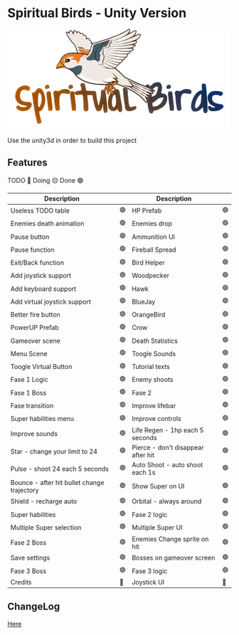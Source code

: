 # Spiritual Birds - Unity Version

![Spiritual Birds - Unity Version](Assets/Artwork/Sprites/logo.png?raw=true "Spiritual Birds - Unity Version")

Use the unity3d in order to build this project

## Features

TODO 🔴
Doing 🟡
Done 🟢

| Description |  | Description |  |
| -- | -- | -- | -- |
| Useless TODO table | 🟢 | HP Prefab | 🟢 |
| Enemies death animation | 🟢 | Enemies drop | 🟢 |
| Pause button | 🟢 | Ammunition UI | 🟢 |
| Pause function | 🟢 | Fireball Spread | 🟢 |
| Exit/Back function | 🟢 | Bird Helper | 🟢 |
| Add joystick support | 🟢 | Woodpecker | 🟢 |
| Add keyboard support | 🟢 | Hawk | 🟢 |
| Add virtual joystick support | 🟢 | BlueJay | 🟢 |
| Better fire button | 🟢 | OrangeBird | 🟢 |
| PowerUP Prefab | 🟢 | Crow | 🟢 |
| Gameover scene | 🟢 | Death Statistics | 🟢 |
| Menu Scene | 🟢 | Toogle Sounds | 🟢 |
| Toogle Virtual Button | 🟢 | Tutorial texts | 🟢 |
| Fase 1 Logic | 🟢 | Enemy shoots | 🟢 |
| Fase 1 Boss | 🟢 | Fase 2 | 🟢 |
| Fase transition | 🟢 | Improve lifebar | 🟢 |
| Super habilities menu | 🟢 | Improve controls | 🟢 |
| Improve sounds | 🟢 | Life Regen - 1hp each 5 seconds | 🟢 |
| Star - change your limit to 24 | 🟢  | Pierce - don't disappear after hit | 🟢 |
| Pulse - shoot 24 each 5 seconds | 🟢 |  Auto Shoot - auto shoot each 1s | 🟢 |
| Bounce - after hit bullet change trajectory | 🟢 | Show Super on UI | 🟢 |
| Shield - recharge auto | 🟢 | Orbital - always around | 🟢 |
| Super habilities | 🟢 | Fase 2 logic | 🟢 |
| Multiple Super selection | 🟢  | Multiple Super UI | 🟢 |
| Fase 2 Boss | 🟢  | Enemies Change sprite on hit  | 🟢 |
| Save settings | 🟢 | Bosses on gameover screen | 🟢 |
| Fase 3 Boss | 🟢 | Fase 3 logic | 🟢 |
| Credits | 🔴 | Joystick UI | 🔴 |

## ChangeLog

[Here](CHANGELOG.md)
